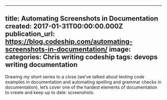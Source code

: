   - --
title: Automating Screenshots in Documentation
created: 2017-01-31T00:00:00.000Z
publication_url: https://blog.codeship.com/automating-screenshots-in-documentation/
image: 
categories: Chris writing codeship
tags: devops writing documentation
---

Drawing my short series to a close (we’ve talked about testing code examples in documentation and automating spelling and grammar checks in documentation), let’s cover one of the hardest elements of documentation to create and keep up to date: screenshots.
